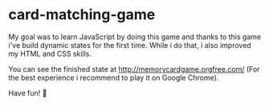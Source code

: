 # card-matching-game
My goal was to learn JavaScript by doing this game and thanks to this game i've build dynamic states for the first time.
While i do that, i also improved my HTML and CSS skills.

You can see the finished state at http://memorycardgame.orgfree.com/ (For the best experience i recommend to play it on Google Chrome).

Have fun! 🥳
